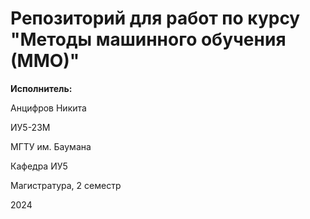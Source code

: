 # Репозиторий для работ по курсу "Методы машинного обучения (ММО)"

**Исполнитель:**

Анцифров Никита

ИУ5-23М

МГТУ им. Баумана

Кафедра ИУ5

Магистратура, 2 семестр

2024

